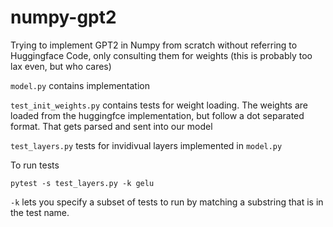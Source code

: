 # numpy-gpt2
Trying to implement GPT2 in Numpy from scratch without referring to Huggingface Code, only consulting them for weights (this is probably too lax even, but who cares)

`model.py` contains implementation

`test_init_weights.py` contains tests for weight loading. The weights are loaded from the huggingfce implementation, but follow a dot separated format. That gets parsed and sent into our model

`test_layers.py` tests for invidivual layers implemented in `model.py`

To run tests
```
pytest -s test_layers.py -k gelu
```
`-k` lets you specify a subset of tests to run by matching a substring that is in the test name.